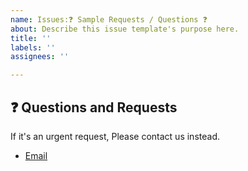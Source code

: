 ```yaml
---
name: Issues:❓ Sample Requests / Questions ❓
about: Describe this issue template's purpose here.
title: ''
labels: ''
assignees: ''

---
```


## ❓ Questions and Requests

If it's an urgent request, Please contact us instead.
- [Email](cohesity-api-sdks@cohesity.com)
